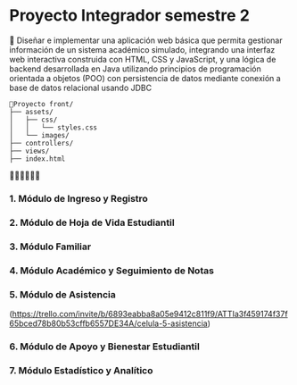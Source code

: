 # Proyecto Integrador semestre 2

🚀 Diseñar e implementar una aplicación web básica que permita gestionar información de un sistema académico simulado, integrando una interfaz web interactiva construida con HTML, CSS y JavaScript, y una lógica de backend desarrollada en Java utilizando principios de programación orientada a objetos (POO) con persistencia de datos mediante conexión a base de datos relacional usando JDBC

```plaintext
🚧Proyecto front/
├── assets/
│   ├── css/
│   │   └── styles.css
│   └── images/
├── controllers/
├── views/
├── index.html
```

👩🏼‍💻👨🏼‍💻 
### 1. Módulo de Ingreso y Registro
### 2. Módulo de Hoja de Vida Estudiantil
### 3. Módulo Familiar
### 4. Módulo Académico y Seguimiento de Notas
### 5. Módulo de Asistencia
(https://trello.com/invite/b/6893eabba8a05e9412c811f9/ATTIa3f459174f37f65bced78b80b53cffb6557DE34A/celula-5-asistencia)
### 6. Módulo de Apoyo y Bienestar Estudiantil
### 7. Módulo Estadístico y Analítico

